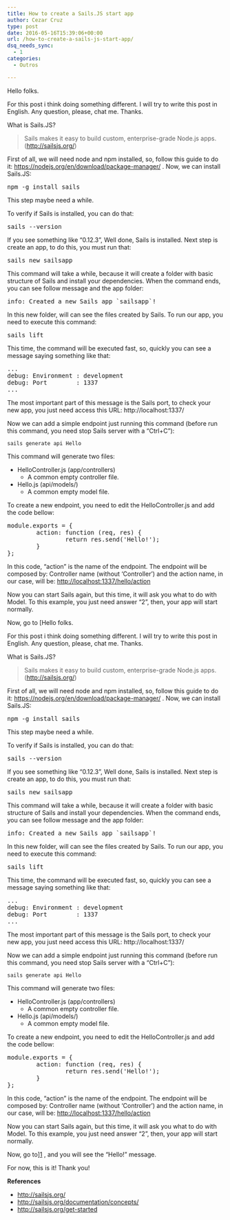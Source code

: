 ```yaml
---
title: How to create a Sails.JS start app
author: Cezar Cruz
type: post
date: 2016-05-16T15:39:06+00:00
url: /how-to-create-a-sails-js-start-app/
dsq_needs_sync:
  - 1
categories:
  - Outros

---
```

Hello folks.

For this post i think doing something different. I will try to write this post in English. Any question, please, chat me. Thanks.

<!--more-->

What is Sails.JS?

> Sails makes it easy to build custom, enterprise-grade Node.js apps. (<http://sailsjs.org/>)

First of all, we will need node and npm installed, so, follow this guide to do it: <https://nodejs.org/en/download/package-manager/> . Now, we can install Sails.JS:

<pre>npm -g install sails</pre>

This step maybe need a while.

To verify if Sails is installed, you can do that:

<pre>sails --version</pre>

If you see something like &#8220;0.12.3&#8221;, Well done, Sails is installed. Next step is create an app, to do this, you must run that:

<pre>sails new sailsapp</pre>

This command will take a while, because it will create a folder with basic structure of Sails and install your dependencies. When the command ends, you can see follow message and the app folder:

<pre>info: Created a new Sails app `sailsapp`!</pre>

In this new folder, will can see the files created by Sails. To run our app, you need to execute this command:

<pre>sails lift</pre>

This time, the command will be executed fast, so, <span id="result_box" class="short_text" lang="en"><span class="">quickly</span></span> you can see a message saying something like that:

<pre>...
debug: Environment : development
debug: Port        : 1337
...
</pre>

The most important part of this message is the Sails port, to check your new app, you just need access this URL: http://localhost:1337/

Now we can add a simple endpoint just running this command (before run this command, you need stop Sails server with a &#8220;Ctrl+C&#8221;):

`sails generate api Hello`

This command will generate two files:

  * HelloController.js (app/controllers) 
      * A common empty controller file.
  * Hello.js (api/models/) 
      * A common empty model file.

To create a new endpoint, you need to edit the HelloController.js and add the code bellow:

<pre>module.exports = {
        action: function (req, res) {
                return res.send('Hello!');
        }
};
</pre>

In this code, &#8220;action&#8221; is the name of the endpoint. The endpoint will be composed by: Controller name (without &#8216;Controller&#8217;) and the action name, in our case, will be: <http://localhost:1337/hello/action>

Now you can start Sails again, but this time, it will ask you what to do with Model. To this example, you just need answer &#8220;2&#8221;, then, your app will start normally.

Now, go to [Hello folks.

For this post i think doing something different. I will try to write this post in English. Any question, please, chat me. Thanks.

<!--more-->

What is Sails.JS?

> Sails makes it easy to build custom, enterprise-grade Node.js apps. (<http://sailsjs.org/>)

First of all, we will need node and npm installed, so, follow this guide to do it: <https://nodejs.org/en/download/package-manager/> . Now, we can install Sails.JS:

<pre>npm -g install sails</pre>

This step maybe need a while.

To verify if Sails is installed, you can do that:

<pre>sails --version</pre>

If you see something like &#8220;0.12.3&#8221;, Well done, Sails is installed. Next step is create an app, to do this, you must run that:

<pre>sails new sailsapp</pre>

This command will take a while, because it will create a folder with basic structure of Sails and install your dependencies. When the command ends, you can see follow message and the app folder:

<pre>info: Created a new Sails app `sailsapp`!</pre>

In this new folder, will can see the files created by Sails. To run our app, you need to execute this command:

<pre>sails lift</pre>

This time, the command will be executed fast, so, <span id="result_box" class="short_text" lang="en"><span class="">quickly</span></span> you can see a message saying something like that:

<pre>...
debug: Environment : development
debug: Port        : 1337
...
</pre>

The most important part of this message is the Sails port, to check your new app, you just need access this URL: http://localhost:1337/

Now we can add a simple endpoint just running this command (before run this command, you need stop Sails server with a &#8220;Ctrl+C&#8221;):

`sails generate api Hello`

This command will generate two files:

  * HelloController.js (app/controllers) 
      * A common empty controller file.
  * Hello.js (api/models/) 
      * A common empty model file.

To create a new endpoint, you need to edit the HelloController.js and add the code bellow:

<pre>module.exports = {
        action: function (req, res) {
                return res.send('Hello!');
        }
};
</pre>

In this code, &#8220;action&#8221; is the name of the endpoint. The endpoint will be composed by: Controller name (without &#8216;Controller&#8217;) and the action name, in our case, will be: <http://localhost:1337/hello/action>

Now you can start Sails again, but this time, it will ask you what to do with Model. To this example, you just need answer &#8220;2&#8221;, then, your app will start normally.

Now, go to][1] , and you will see the &#8220;Hello!&#8221; message.

For now, this is it! Thank you!

**References**

  * <http://sailsjs.org/>
  * <http://sailsjs.org/documentation/concepts/>
  * <http://sailsjs.org/get-started>

 [1]: http://localhost:1337/hello/action